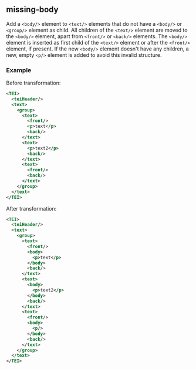 ## missing-body
Add a `<body/>` element to `<text/>` elements that do not have a  `<body/>` or `<group/>` element as child. All children of the `<text/>` element are moved to the `<body/>` element, apart from `<front/>` or `<back/>` elements.
The `<body/>` element is inserted as first child of the `<text/>` element or after the `<front/>` element, if present.
If the new `<body/>` element doesn't have any children, a new, empty `<p/>` element is added to avoid this invalid structure.

### Example
Before transformation:
```xml
<TEI>
  <teiHeader/>
  <text>
    <group>
      <text>
        <front/>
        <p>text</p>
        <back/>
      </text>
      <text>
        <p>text2</p>
        <back/>
      </text>
      <text>
        <front/>
        <back/>
      </text>
    </group>
  </text>
</TEI>
```

After transformation:
```xml
<TEI>
  <teiHeader/>
  <text>
    <group>
      <text>
        <front/>
        <body>
          <p>text</p>
        </body>
        <back/>
      </text>
      <text>
        <body>
          <p>text2</p>
        </body>
        <back/>
      </text>
      <text>
        <front/>
        <body>
          <p/>
        </body>
        <back/>
      </text>
    </group>
  </text>
</TEI>

```
